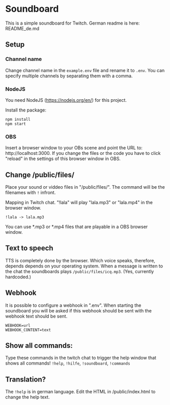 # Soundboard
This is a simple soundboard for Twitch. German readme is here: README_de.md

## Setup
### Channel name
Change channel name in the `example.env` file and rename it to `.env`. You can specify multiple channels by separating them with a comma.

### NodeJS
You need NodeJS (https://nodejs.org/en/) for this project.

Install the package:
```
npm install
npm start
```

### OBS
Insert a browser window to your OBs scene and point the URL to: http://localhost:3000.
If you change the files or the code you have to click "reload" in the settings of this
browser window in OBS.

## Change /public/files/
Place your sound or viddeo files in "/public/files/". The command will be the filenames with `!` infront.

Mapping in Twitch chat. "!lala" will play "lala.mp3" or "lala.mp4" in the browser window.
```
!lala -> lala.mp3
```

You can use *.mp3 or *.mp4 files that are playable in a OBS browser window.

## Text to speech
TTS is completely done by the browser. Which voice speaks, therefore, depends
depends on your operating system. When a message is written to the chat 
the soundboards plays `/public/files/icq.mp3`. (Yes, currently hardcoded.)

## Webhook
It is possible to configure a webhook in ".env". When starting the 
soundboard you will be asked if this webhook should be sent with the webhook 
text should be sent.

```env
WEBHOOK=url
WEBHOOK_CONTENT=text
```

## Show all commands:
Type these commands in the twitch chat to trigger the help window that shows all commands!
`!help`, `!hilfe`, `!soundboard`, `!commands`

## Translation?
The `!help` is in german language. Edit the HTML in /public/index.html to change the help text.